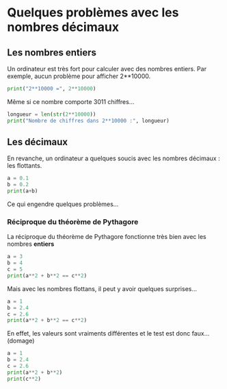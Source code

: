 # Quelques problèmes avec les nombres décimaux


## Les nombres entiers

Un ordinateur est très fort pour calculer avec des nombres entiers.
Par exemple, aucun problème pour afficher 2**10000.

```python runnable
print("2**10000 =", 2**10000)
```

Même si ce nombre comporte 3011 chiffres…

```python runnable
longueur = len(str(2**10000))
print("Nombre de chiffres dans 2**10000 :", longueur)
```


## Les décimaux

En revanche, un ordinateur a quelques soucis avec les nombres décimaux : les flottants.

```python runnable
a = 0.1
b = 0.2
print(a+b)
```

Ce qui engendre quelques problèmes…

### Réciproque du théorème de Pythagore

La réciproque du théorème de Pythagore fonctionne très bien avec les nombres **entiers**

```python runnable
a = 3
b = 4
c = 5
print(a**2 + b**2 == c**2)
```

Mais avec les nombres flottans, il peut y avoir quelques surprises…

```python runnable
a = 1
b = 2.4
c = 2.6
print(a**2 + b**2 == c**2)
```

En effet, les valeurs sont vraiments différentes et le test est donc faux… (domage)

```python runnable
a = 1
b = 2.4
c = 2.6
print(a**2 + b**2)
print(c**2)
```

